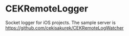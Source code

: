 CEKRemoteLogger
===============

Socket logger for iOS projects. The sample server is https://github.com/cekisakurek/CEKRemoteLogWatcher
